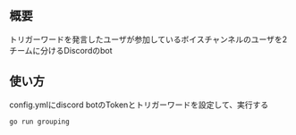 ## 概要
トリガーワードを発言したユーザが参加しているボイスチャンネルのユーザを2チームに分けるDiscordのbot

## 使い方
config.ymlにdiscord botのTokenとトリガーワードを設定して、実行する


```sh
go run grouping

```
